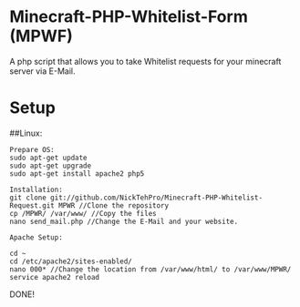 # Minecraft-PHP-Whitelist-Form (MPWF)

A php script that allows you to take Whitelist requests for your minecraft server via E-Mail.

# Setup

##Linux: 
```
Prepare OS:
sudo apt-get update
sudo apt-get upgrade
sudo apt-get install apache2 php5 

Installation: 
git clone git://github.com/NickTehPro/Minecraft-PHP-Whitelist-Request.git MPWR //Clone the repository 
cp /MPWR/ /var/www/ //Copy the files 
nano send_mail.php //Change the E-Mail and your website.

Apache Setup:

cd ~
cd /etc/apache2/sites-enabled/
nano 000* //Change the location from /var/www/html/ to /var/www/MPWR/
service apache2 reload
```
DONE!
